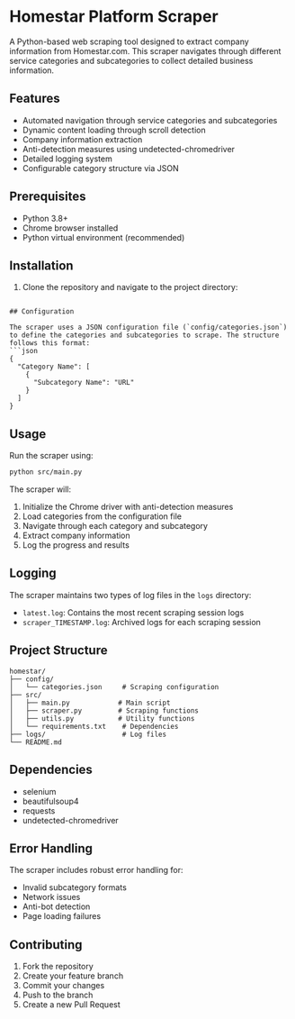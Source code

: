 # Homestar Platform Scraper

A Python-based web scraping tool designed to extract company information from Homestar.com. This scraper navigates through different service categories and subcategories to collect detailed business information.

## Features

- Automated navigation through service categories and subcategories
- Dynamic content loading through scroll detection
- Company information extraction
- Anti-detection measures using undetected-chromedriver
- Detailed logging system
- Configurable category structure via JSON

## Prerequisites

- Python 3.8+
- Chrome browser installed
- Python virtual environment (recommended)

## Installation

1. Clone the repository and navigate to the project directory:
```

## Configuration

The scraper uses a JSON configuration file (`config/categories.json`) to define the categories and subcategories to scrape. The structure follows this format:
```json
{
  "Category Name": [
    {
      "Subcategory Name": "URL"
    }
  ]
}
```

## Usage

Run the scraper using:
```bash
python src/main.py
```

The scraper will:
1. Initialize the Chrome driver with anti-detection measures
2. Load categories from the configuration file
3. Navigate through each category and subcategory
4. Extract company information
5. Log the progress and results

## Logging

The scraper maintains two types of log files in the `logs` directory:
- `latest.log`: Contains the most recent scraping session logs
- `scraper_TIMESTAMP.log`: Archived logs for each scraping session

## Project Structure

```
homestar/
├── config/
│   └── categories.json     # Scraping configuration
├── src/
│   ├── main.py            # Main script
│   ├── scraper.py         # Scraping functions
│   ├── utils.py           # Utility functions
│   └── requirements.txt    # Dependencies
├── logs/                   # Log files
└── README.md
```

## Dependencies

- selenium
- beautifulsoup4
- requests
- undetected-chromedriver

## Error Handling

The scraper includes robust error handling for:
- Invalid subcategory formats
- Network issues
- Anti-bot detection
- Page loading failures

## Contributing

1. Fork the repository
2. Create your feature branch
3. Commit your changes
4. Push to the branch
5. Create a new Pull Request


